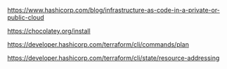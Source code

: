 



https://www.hashicorp.com/blog/infrastructure-as-code-in-a-private-or-public-cloud

https://chocolatey.org/install

https://developer.hashicorp.com/terraform/cli/commands/plan

https://developer.hashicorp.com/terraform/cli/state/resource-addressing
